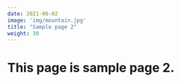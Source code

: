 ```yaml
---
date: 2021-06-02
image: 'img/mountain.jpg'
title: "Sample page 2"
weight: 30
---
```


# This page is sample page 2.
